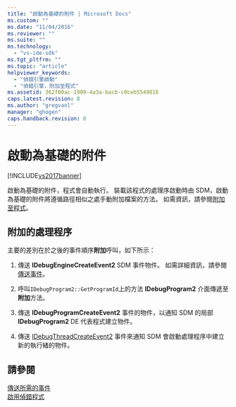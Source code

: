 ```yaml
---
title: "啟動為基礎的附件 | Microsoft Docs"
ms.custom: ""
ms.date: "11/04/2016"
ms.reviewer: ""
ms.suite: ""
ms.technology: 
  - "vs-ide-sdk"
ms.tgt_pltfrm: ""
ms.topic: "article"
helpviewer_keywords: 
  - "偵錯引擎啟動"
  - "偵錯引擎，附加至程式"
ms.assetid: 362f00ac-1909-4a3a-bacb-c0ceb5549816
caps.latest.revision: 8
ms.author: "gregvanl"
manager: "ghogen"
caps.handback.revision: 8
---
```

# 啟動為基礎的附件
[!INCLUDE[vs2017banner](../../code-quality/includes/vs2017banner.md)]

啟動為基礎的附件，程式會自動執行。  裝載該程式的處理序啟動時由 SDM，啟動為基礎的附件將遵循路徑相似之處手動附加檔案的方法。  如需資訊，請參閱[附加至程式](../../extensibility/debugger/attaching-to-the-program.md)。  
  
## 附加的處理程序  
 主要的差別在於之後的事件順序**附加**呼叫，如下所示：  
  
1.  傳送 **IDebugEngineCreateEvent2** SDM 事件物件。  如需詳細資訊，請參閱[傳送事件](../../extensibility/debugger/sending-events.md)。  
  
2.  呼叫`IDebugProgram2::GetProgramId`上的方法 **IDebugProgram2** 介面傳遞至**附加**方法。  
  
3.  傳送 **IDebugProgramCreateEvent2** 事件的物件，以通知 SDM 的局部 **IDebugProgram2** DE 代表程式建立物件。  
  
4.  傳送 [IDebugThreadCreateEvent2](../../extensibility/debugger/reference/idebugthreadcreateevent2.md) 事件來通知 SDM 會啟動處理程序中建立新的執行緒的物件。  
  
## 請參閱  
 [傳送所需的事件](../../extensibility/debugger/sending-the-required-events.md)   
 [啟用偵錯程式](../../extensibility/debugger/enabling-a-program-to-be-debugged.md)
